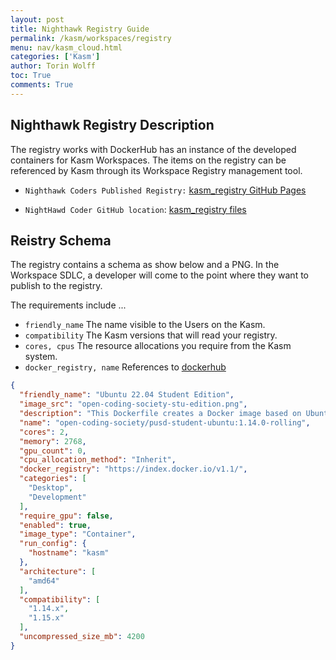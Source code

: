 ```yaml
---
layout: post
title: Nighthawk Registry Guide
permalink: /kasm/workspaces/registry
menu: nav/kasm_cloud.html
categories: ['Kasm']
author: Torin Wolff
toc: True
comments: True
---
```


## Nighthawk Registry Description

The registry works with DockerHub has an instance of the developed containers for Kasm Workspaces. The items on the registry can be referenced by Kasm through its Workspace Registry management tool.

- `Nighthawk Coders Published Registry:` [kasm_registry GitHub Pages](https://open-coding-society.github.io/kasm_registry/1.0/)

- `NightHawd Coder GitHub location`: [kasm_registry files](https://github.com/open-coding-society/kasm_registry)



## Reistry Schema

The registry contains a schema as show below and a PNG.  In the Workspace SDLC, a developer will come to the point where they want to publish to the registry. 

The requirements include ...
- `friendly_name`  The name visible to the Users on the Kasm.
- `compatibility` The Kasm versions that will read your registry.
- `cores, cpus` The resource allocations you require from the Kasm system.
- `docker_registry, name` References to [dockerhub](hhttps://hub.docker.com/repository/docker/open-coding-society/pusd-student-ubuntu/general)

```json
{
  "friendly_name": "Ubuntu 22.04 Student Edition",
  "image_src": "open-coding-society-stu-edition.png",
  "description": "This Dockerfile creates a Docker image based on Ubuntu, with Google Chrome and Visual Studio Code pre-installed. It's designed to provide students with a consistent, ready-to-use development environment on any device.",
  "name": "open-coding-society/pusd-student-ubuntu:1.14.0-rolling",
  "cores": 2,
  "memory": 2768,
  "gpu_count": 0,
  "cpu_allocation_method": "Inherit",
  "docker_registry": "https://index.docker.io/v1.1/",
  "categories": [
    "Desktop",
    "Development"
  ],
  "require_gpu": false,
  "enabled": true,
  "image_type": "Container",
  "run_config": {
    "hostname": "kasm"
  },
  "architecture": [
    "amd64"
  ],
  "compatibility": [
    "1.14.x",
    "1.15.x"
  ],
  "uncompressed_size_mb": 4200
}
```
